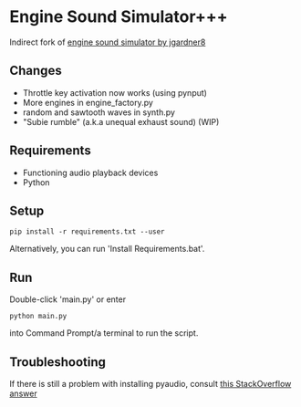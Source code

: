 # Engine Sound Simulator+++

Indirect fork of [engine sound simulator by jgardner8](https://github.com/jgardner8/engine-sound-simulator "Original repository")

## Changes
* Throttle key activation now works (using pynput)
* More engines in engine_factory.py
* random and sawtooth waves in synth.py
* "Subie rumble" (a.k.a unequal exhaust sound) (WIP)
## Requirements
* Functioning audio playback devices
* Python
## Setup
```
pip install -r requirements.txt --user
```
Alternatively, you can run 'Install Requirements.bat'.
## Run
Double-click 'main.py' or enter
```
python main.py
```
into Command Prompt/a terminal to run the script.
## Troubleshooting
If there is still a problem with installing pyaudio, consult [this StackOverflow answer](https://stackoverflow.com/a/55630212/13015676)

